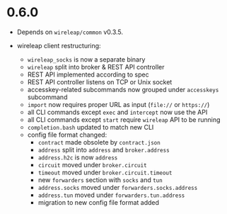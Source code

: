 # 0.6.0

- Depends on `wireleap/common` v0.3.5.

- wireleap client restructuring:
    - `wireleap_socks` is now a separate binary
    - `wireleap` split into broker & REST API controller
    - REST API implemented according to spec
    - REST API controller listens on TCP or Unix socket
    - accesskey-related subcommands now grouped under `accesskeys`
      subcommand
    - `import` now requires proper URL as input (`file://` or
      `https://`)
    - all CLI commands except `exec` and `intercept` now use the API
    - all CLI commands except `start` require `wireleap` API to be
      running
    - `completion.bash` updated to match new CLI
    - config file format changed:
        - `contract` made obsolete by `contract.json`
        - `address` split into `address` and `broker.address`
        - `address.h2c` is now `address`
        - `circuit` moved under `broker.circuit`
        - `timeout` moved under `broker.circuit.timeout`
        - new `forwarders` section with `socks` and `tun`
        - `address.socks` moved under `forwarders.socks.address`
        - `address.tun` moved under `forwarders.tun.address`
        - migration to new config file format added
